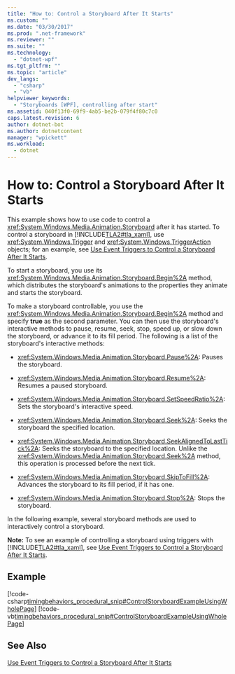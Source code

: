 ```yaml
---
title: "How to: Control a Storyboard After It Starts"
ms.custom: ""
ms.date: "03/30/2017"
ms.prod: ".net-framework"
ms.reviewer: ""
ms.suite: ""
ms.technology: 
  - "dotnet-wpf"
ms.tgt_pltfrm: ""
ms.topic: "article"
dev_langs: 
  - "csharp"
  - "vb"
helpviewer_keywords: 
  - "Storyboards [WPF], controlling after start"
ms.assetid: 040f13f0-69f9-4ab5-be2b-079f4f80c7c0
caps.latest.revision: 6
author: dotnet-bot
ms.author: dotnetcontent
manager: "wpickett"
ms.workload: 
  - dotnet
---
```

# How to: Control a Storyboard After It Starts
This example shows how to use code to control a <xref:System.Windows.Media.Animation.Storyboard> after it has started. To control a storyboard in [!INCLUDE[TLA2#tla_xaml](../../../../includes/tla2sharptla-xaml-md.md)], use <xref:System.Windows.Trigger> and <xref:System.Windows.TriggerAction> objects; for an example, see [Use Event Triggers to Control a Storyboard After It Starts](../../../../docs/framework/wpf/graphics-multimedia/how-to-use-event-triggers-to-control-a-storyboard-after-it-starts.md).  
  
 To start a storyboard, you use its <xref:System.Windows.Media.Animation.Storyboard.Begin%2A> method, which distributes the storyboard's animations to the properties they animate and starts the storyboard.  
  
 To make a storyboard controllable, you use the <xref:System.Windows.Media.Animation.Storyboard.Begin%2A> method and specify **true** as the second parameter. You can then use the storyboard's interactive methods to pause, resume, seek, stop, speed up, or slow down the storyboard, or advance it to its fill period. The following is a list of the storyboard's interactive methods:  
  
-   <xref:System.Windows.Media.Animation.Storyboard.Pause%2A>: Pauses the storyboard.  
  
-   <xref:System.Windows.Media.Animation.Storyboard.Resume%2A>: Resumes a paused storyboard.  
  
-   <xref:System.Windows.Media.Animation.Storyboard.SetSpeedRatio%2A>: Sets the storyboard's interactive speed.  
  
-   <xref:System.Windows.Media.Animation.Storyboard.Seek%2A>: Seeks the storyboard the specified location.  
  
-   <xref:System.Windows.Media.Animation.Storyboard.SeekAlignedToLastTick%2A>: Seeks the storyboard to the specified location. Unlike the <xref:System.Windows.Media.Animation.Storyboard.Seek%2A> method, this operation is processed before the next tick.  
  
-   <xref:System.Windows.Media.Animation.Storyboard.SkipToFill%2A>: Advances the storyboard to its fill period, if it has one.  
  
-   <xref:System.Windows.Media.Animation.Storyboard.Stop%2A>: Stops the storyboard.  
  
 In the following example, several storyboard methods are used to interactively control a storyboard.  
  
 **Note:** To see an example of controlling a storyboard using triggers with [!INCLUDE[TLA2#tla_xaml](../../../../includes/tla2sharptla-xaml-md.md)], see [Use Event Triggers to Control a Storyboard After It Starts](../../../../docs/framework/wpf/graphics-multimedia/how-to-use-event-triggers-to-control-a-storyboard-after-it-starts.md).  
  
## Example  
 [!code-csharp[timingbehaviors_procedural_snip#ControlStoryboardExampleUsingWholePage](../../../../samples/snippets/csharp/VS_Snippets_Wpf/timingbehaviors_procedural_snip/CSharp/ControlStoryboardExample.cs#controlstoryboardexampleusingwholepage)]
 [!code-vb[timingbehaviors_procedural_snip#ControlStoryboardExampleUsingWholePage](../../../../samples/snippets/visualbasic/VS_Snippets_Wpf/timingbehaviors_procedural_snip/visualbasic/controlstoryboardexample.vb#controlstoryboardexampleusingwholepage)]  
  
## See Also  
 [Use Event Triggers to Control a Storyboard After It Starts](../../../../docs/framework/wpf/graphics-multimedia/how-to-use-event-triggers-to-control-a-storyboard-after-it-starts.md)
